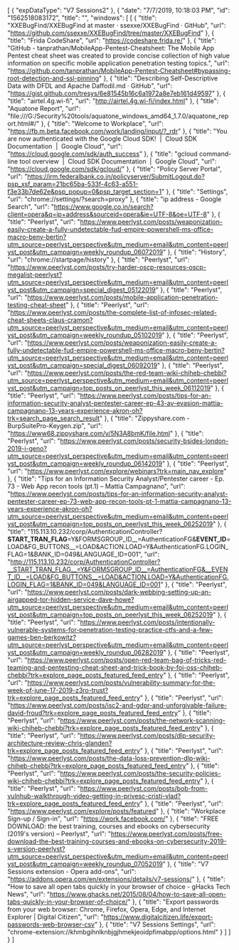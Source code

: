 [
    {
        "expDataType": "V7 Sessions2"
    },
    {
        "date": "7/7/2019, 10:18:03 PM",
        "id": "1562518083172",
        "title": "",
        "windows": [
            [
                {
                    "title": "XXEBugFind/XXEBugFind at master · ssexxe/XXEBugFind · GitHub",
                    "url": "https://github.com/ssexxe/XXEBugFind/tree/master/XXEBugFind"
                },
                {
                    "title": "Frida CodeShare",
                    "url": "https://codeshare.frida.re/"
                },
                {
                    "title": "GitHub - tanprathan/MobileApp-Pentest-Cheatsheet: The Mobile App Pentest cheat sheet was created to provide concise collection of high value information on specific mobile application penetration testing topics.",
                    "url": "https://github.com/tanprathan/MobileApp-Pentest-Cheatsheet#bypassing-root-detection-and-ssl-pinning"
                },
                {
                    "title": "Describing Self-Descriptive Data with DFDL and Apache Daffodil.md · GitHub",
                    "url": "https://gist.github.com/tresys/6e81545b16c6a1972a8e7eb161d49597"
                },
                {
                    "title": "airtel.4g.wi-fi",
                    "url": "http://airtel.4g.wi-fi/index.html"
                },
                {
                    "title": "Aquatone Report",
                    "url": "file:///G:/Security%20tools/aquatone_windows_amd64_1.7.0/aquatone_report.html#/"
                },
                {
                    "title": "Welcome to Workplace",
                    "url": "https://fb.m.beta.facebook.com/work/landing/input/?_rdr"
                },
                {
                    "title": "You are now authenticated with the Google Cloud SDK!  |  Cloud SDK Documentation  |  Google Cloud",
                    "url": "https://cloud.google.com/sdk/auth_success"
                },
                {
                    "title": "gcloud command-line tool overview  |  Cloud SDK Documentation  |  Google Cloud",
                    "url": "https://cloud.google.com/sdk/gcloud/"
                },
                {
                    "title": "Policy Server Portal",
                    "url": "https://irm.federalbank.co.in/policyserver/SubmitLogout.do?psp_xsf_param=21bc65ba-533f-4c63-a551-f3e33b7de62e&psp_popup=0&psp_target_section=1"
                },
                {
                    "title": "Settings",
                    "url": "chrome://settings/?search=proxy"
                },
                {
                    "title": "ip address - Google Search",
                    "url": "https://www.google.co.in/search?client=opera&q=ip+address&sourceid=opera&ie=UTF-8&oe=UTF-8"
                },
                {
                    "title": "Peerlyst",
                    "url": "https://www.peerlyst.com/posts/weaponization-easily-create-a-fully-undetectable-fud-empire-powershell-ms-office-macro-beny-bertin?utm_source=peerlyst_perspective&utm_medium=email&utm_content=peerlyst_post&utm_campaign=weekly_roundup_06072019"
                },
                {
                    "title": "History",
                    "url": "chrome://startpage/history"
                },
                {
                    "title": "Peerlyst",
                    "url": "https://www.peerlyst.com/posts/try-harder-oscp-resources-oscp-megalist-peerlyst?utm_source=peerlyst_perspective&utm_medium=email&utm_content=peerlyst_post&utm_campaign=special_digest_05122019"
                },
                {
                    "title": "Peerlyst",
                    "url": "https://www.peerlyst.com/posts/mobile-application-penetration-testing-cheat-sheet"
                },
                {
                    "title": "Peerlyst",
                    "url": "https://www.peerlyst.com/posts/the-complete-list-of-infosec-related-cheat-sheets-claus-cramon?utm_source=peerlyst_perspective&utm_medium=email&utm_content=peerlyst_post&utm_campaign=weekly_roundup_05102019"
                },
                {
                    "title": "Peerlyst",
                    "url": "https://www.peerlyst.com/posts/weaponization-easily-create-a-fully-undetectable-fud-empire-powershell-ms-office-macro-beny-bertin?utm_source=peerlyst_perspective&utm_medium=email&utm_content=peerlyst_post&utm_campaign=special_digest_06092019"
                },
                {
                    "title": "Peerlyst",
                    "url": "https://www.peerlyst.com/posts/the-red-team-wiki-chiheb-chebbi?utm_source=peerlyst_perspective&utm_medium=email&utm_content=peerlyst_post&utm_campaign=top_posts_on_peerlyst_this_week_06112019"
                },
                {
                    "title": "Peerlyst",
                    "url": "https://www.peerlyst.com/posts/tips-for-an-information-security-analyst-pentester-career-ep-43-av-evasion-mattia-campagnano-13-years-experience-akron-oh?trk=search_page_search_result"
                },
                {
                    "title": "Zippyshare.com - BurpSuitePro-Keygen.zip",
                    "url": "https://www68.zippyshare.com/v/5N3A8bmK/file.html"
                },
                {
                    "title": "Peerlyst",
                    "url": "https://www.peerlyst.com/posts/security-bsides-london-2019-j-geno?utm_source=peerlyst_perspective&utm_medium=email&utm_content=peerlyst_post&utm_campaign=weekly_roundup_06142019"
                },
                {
                    "title": "Peerlyst",
                    "url": "https://www.peerlyst.com/explore/webinars?trk=main_nav_explore"
                },
                {
                    "title": "Tips for an Information Security Analyst/Pentester career - Ep. 73 - Web App recon tools (pt.1) – Mattia Campagnano",
                    "url": "https://www.peerlyst.com/posts/tips-for-an-information-security-analyst-pentester-career-ep-73-web-app-recon-tools-pt-1-mattia-campagnano-13-years-experience-akron-oh?utm_source=peerlyst_perspective&utm_medium=email&utm_content=peerlyst_post&utm_campaign=top_posts_on_peerlyst_this_week_06252019"
                },
                {
                    "title": "115.113.10.232/corp/AuthenticationController?__START_TRAN_FLAG__=Y&FORMSGROUP_ID__=AuthenticationFG&__EVENT_ID__=LOAD&FG_BUTTONS__=LOAD&ACTION.LOAD=Y&AuthenticationFG.LOGIN_FLAG=1&BANK_ID=049&LANGUAGE_ID=001",
                    "url": "http://115.113.10.232/corp/AuthenticationController?__START_TRAN_FLAG__=Y&FORMSGROUP_ID__=AuthenticationFG&__EVENT_ID__=LOAD&FG_BUTTONS__=LOAD&ACTION.LOAD=Y&AuthenticationFG.LOGIN_FLAG=1&BANK_ID=049&LANGUAGE_ID=001"
                },
                {
                    "title": "Peerlyst",
                    "url": "https://www.peerlyst.com/posts/dark-webbing-setting-up-an-airgapped-tor-hidden-service-dave-howe?utm_source=peerlyst_perspective&utm_medium=email&utm_content=peerlyst_post&utm_campaign=top_posts_on_peerlyst_this_week_06252019"
                },
                {
                    "title": "Peerlyst",
                    "url": "https://www.peerlyst.com/posts/intentionally-vulnerable-systems-for-penetration-testing-practice-ctfs-and-a-few-games-ben-berkowitz?utm_source=peerlyst_perspective&utm_medium=email&utm_content=peerlyst_post&utm_campaign=weekly_roundup_06282019"
                },
                {
                    "title": "Peerlyst",
                    "url": "https://www.peerlyst.com/posts/open-red-team-bag-of-tricks-red-teaming-and-pentesting-cheat-sheet-and-trick-book-by-foi-oss-chiheb-chebbi?trk=explore_page_posts_featured_feed_entry"
                },
                {
                    "title": "Peerlyst",
                    "url": "https://www.peerlyst.com/posts/vulnerability-summary-for-the-week-of-june-17-2019-z3ro-trust?trk=explore_page_posts_featured_feed_entry"
                },
                {
                    "title": "Peerlyst",
                    "url": "https://www.peerlyst.com/posts/isc2-and-gdpr-and-unforgivable-failure-david-froud?trk=explore_page_posts_featured_feed_entry"
                },
                {
                    "title": "Peerlyst",
                    "url": "https://www.peerlyst.com/posts/the-network-scanning-wiki-chiheb-chebbi?trk=explore_page_posts_featured_feed_entry"
                },
                {
                    "title": "Peerlyst",
                    "url": "https://www.peerlyst.com/posts/dlp-security-architecture-review-chris-glanden?trk=explore_page_posts_featured_feed_entry"
                },
                {
                    "title": "Peerlyst",
                    "url": "https://www.peerlyst.com/posts/the-data-loss-prevention-dlp-wiki-chiheb-chebbi?trk=explore_page_posts_featured_feed_entry"
                },
                {
                    "title": "Peerlyst",
                    "url": "https://www.peerlyst.com/posts/the-security-policies-wiki-chiheb-chebbi?trk=explore_page_posts_featured_feed_entry"
                },
                {
                    "title": "Peerlyst",
                    "url": "https://www.peerlyst.com/posts/bob-from-vulnhub-walkthrough-video-getting-in-privesc-cristi-vlad?trk=explore_page_posts_featured_feed_entry"
                },
                {
                    "title": "Peerlyst",
                    "url": "https://www.peerlyst.com/explore/posts/featured"
                },
                {
                    "title": "Workplace Sign-up / Sign-in",
                    "url": "https://work.facebook.com/"
                },
                {
                    "title": "FREE DOWNLOAD: the best training, courses and ebooks on cybersecurity (2019's version) – Peerlyst",
                    "url": "https://www.peerlyst.com/posts/free-download-the-best-training-courses-and-ebooks-on-cybersecurity-2019-s-version-peerlyst?utm_source=peerlyst_perspective&utm_medium=email&utm_content=peerlyst_post&utm_campaign=weekly_roundup_07052019"
                },
                {
                    "title": "V7 Sessions extension - Opera add-ons",
                    "url": "https://addons.opera.com/en/extensions/details/v7-sessions/"
                },
                {
                    "title": "How to save all open tabs quickly in your browser of choice - gHacks Tech News",
                    "url": "https://www.ghacks.net/2015/08/04/how-to-save-all-open-tabs-quickly-in-your-browser-of-choice/"
                },
                {
                    "title": "Export passwords from your web browser: Chrome, Firefox, Opera, Edge, and Internet Explorer | Digital Citizen",
                    "url": "https://www.digitalcitizen.life/export-passwords-web-browser-csv"
                },
                {
                    "title": "V7 Sessions Settings",
                    "url": "chrome-extension://khmbgihnlknbjgjhmekjeoidpfimabpp/options.html"
                }
            ]
        ]
    }
]
